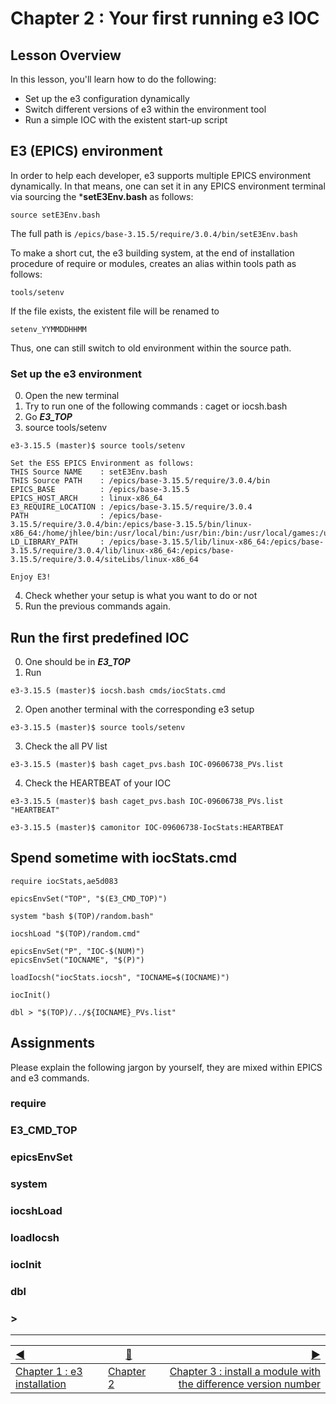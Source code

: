 # Chapter 2 : Your first running e3 IOC

## Lesson Overview

In this lesson, you'll learn how to do the following:
* Set up the e3 configuration dynamically
* Switch different versions of e3 within the environment tool
* Run a simple IOC with the existent start-up script


## E3 (EPICS) environment


In order to help each developer, e3 supports multiple EPICS environment dynamically. In that means, one can set it in any EPICS environment terminal via sourcing the ***setE3Env.bash** as follows:

```
source setE3Env.bash
```

The full path is ```/epics/base-3.15.5/require/3.0.4/bin/setE3Env.bash```

To make a short cut, the e3 building system, at the end of installation procedure of require or modules, creates an alias within tools path as follows:
```
tools/setenv
```
If the file exists, the existent file will be renamed to
```
setenv_YYMMDDHHMM
```

Thus, one can still switch to old environment within the source path.


### Set up the e3 environment

0. Open the new terminal
1. Try to run one of the following commands : caget or iocsh.bash
2. Go ***E3_TOP***
3. source tools/setenv
```
e3-3.15.5 (master)$ source tools/setenv

Set the ESS EPICS Environment as follows:
THIS Source NAME    : setE3Env.bash
THIS Source PATH    : /epics/base-3.15.5/require/3.0.4/bin
EPICS_BASE          : /epics/base-3.15.5
EPICS_HOST_ARCH     : linux-x86_64
E3_REQUIRE_LOCATION : /epics/base-3.15.5/require/3.0.4
PATH                : /epics/base-3.15.5/require/3.0.4/bin:/epics/base-3.15.5/bin/linux-x86_64:/home/jhlee/bin:/usr/local/bin:/usr/bin:/bin:/usr/local/games:/usr/games
LD_LIBRARY_PATH     : /epics/base-3.15.5/lib/linux-x86_64:/epics/base-3.15.5/require/3.0.4/lib/linux-x86_64:/epics/base-3.15.5/require/3.0.4/siteLibs/linux-x86_64

Enjoy E3!
```
4. Check whether your setup is what you want to do or not
5. Run the previous commands again.


## Run the first predefined IOC

0. One should be in ***E3_TOP***
1. Run
``` 
e3-3.15.5 (master)$ iocsh.bash cmds/iocStats.cmd 
```
2. Open another terminal with the corresponding e3 setup
```
e3-3.15.5 (master)$ source tools/setenv
```
3. Check the all PV list
```
e3-3.15.5 (master)$ bash caget_pvs.bash IOC-09606738_PVs.list
```
4. Check the HEARTBEAT of your IOC

```
e3-3.15.5 (master)$ bash caget_pvs.bash IOC-09606738_PVs.list "HEARTBEAT"
```

```
e3-3.15.5 (master)$ camonitor IOC-09606738-IocStats:HEARTBEAT
```


## Spend sometime with iocStats.cmd 

```
require iocStats,ae5d083

epicsEnvSet("TOP", "$(E3_CMD_TOP)")

system "bash $(TOP)/random.bash"

iocshLoad "$(TOP)/random.cmd"

epicsEnvSet("P", "IOC-$(NUM)")
epicsEnvSet("IOCNAME", "$(P)")

loadIocsh("iocStats.iocsh", "IOCNAME=$(IOCNAME)")

iocInit()

dbl > "$(TOP)/../${IOCNAME}_PVs.list"
```

## Assignments

Please explain the following jargon by yourself, they are mixed within EPICS and e3 commands.

### require

### E3_CMD_TOP

### epicsEnvSet

### system

### iocshLoad

### loadIocsh

### iocInit

### dbl

### > 



------------------
[:arrow_backward:](chapter1.md)  | [:arrow_up_small:](chapter2.md)  | [:arrow_forward:](chapter3.md)
:--- | --- |---: 
[Chapter 1 : e3 installation](chapter1.md) | [Chapter 2](chapter2.md) | [Chapter 3 : install a module with the difference version number](chapter3.md)


